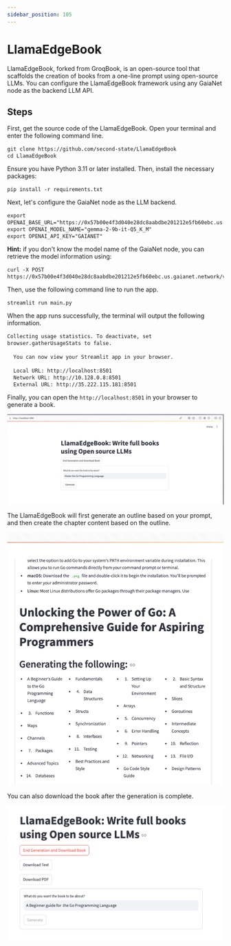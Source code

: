 ```yaml
---
sidebar_position: 105
---
```


# LlamaEdgeBook

LlamaEdgeBook, forked from GroqBook, is an open-source tool that scaffolds the creation of books from a one-line prompt using open-source LLMs. You can configure the LlamaEdgeBook framework using any GaiaNet node as the backend LLM API.

## Steps

First, get the source code of the LlamaEdgeBook. Open your terminal and enter the following command line.

```
git clone https://github.com/second-state/LlamaEdgeBook
cd LlamaEdgeBook
```

Ensure you have Python 3.11 or later installed. Then, install the necessary packages:

```
pip install -r requirements.txt
```

Next, let's configure the GaiaNet node as the LLM backend.

```
export OPENAI_BASE_URL="https://0x57b00e4f3d040e28dc8aabdbe201212e5fb60ebc.us.gaianet.network/v1"
export OPENAI_MODEL_NAME="gemma-2-9b-it-Q5_K_M" 
export OPENAI_API_KEY="GAIANET" 
```

**Hint:** if you don't know the model name of the GaiaNet node, you can retrieve the model information using:

```
curl -X POST https://0x57b00e4f3d040e28dc8aabdbe201212e5fb60ebc.us.gaianet.network/v1/models
```

Then, use the following command line to run the app.

```
streamlit run main.py
```

When the app runs successfully, the terminal will output the following information.

```
Collecting usage statistics. To deactivate, set browser.gatherUsageStats to false.

  You can now view your Streamlit app in your browser.

  Local URL: http://localhost:8501
  Network URL: http://10.128.0.8:8501
  External URL: http://35.222.115.181:8501
```

Finally, you can open the `http://localhost:8501` in your browser to generate a book.

![](book-01.png)


The LlamaEdgeBook will first generate an outline based on your prompt, and then create the chapter content based on the outline.

![](book-02.png)

You can also download the book after the generation is complete.

![](book-03.png)


